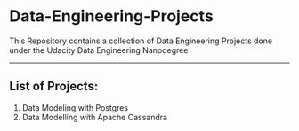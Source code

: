 # Data-Engineering-Projects

This Repository contains a collection of Data Engineering Projects done under the Udacity Data Engineering Nanodegree

---

## List of Projects:

1. Data Modeling with Postgres
2. Data Modelling with Apache Cassandra
